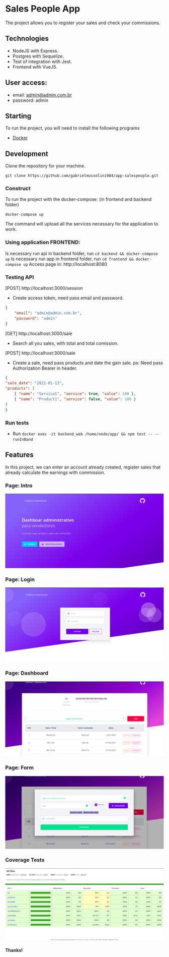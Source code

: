 # Sales People App
The project allows you to register your sales and check your commissions.

## Technologies
- NodeJS with Express.
- Postgres with Sequelize.
- Test of integration with Jest.
- Frontend with VueJS.

## User access:
- email: admin@admin.com.br
- password: admin

## Starting
To run the project, you will need to install the following programs

- [Docker](https://docs.docker.com/get-docker/)

## Development

Clone the repository for your machine.

```shell
git clone https://github.com/gabrielmussolini984/app-salespeople.git
```

### Construct

To run the project with the docker-compose: (in frontend and backend folder)

```shell
docker-compose up
```

The command will upload all the services necessary for the application to work.

### Using application FRONTEND:
Is necessary run api in backend folder, run `cd backend && docker-compose up`
Is necessary run app in frontend folder, run `cd frontend && docker-compose up`
Access page in: http://localhost:8080

### Testing API
[POST] http://localhost:3000/session
- Create access token, need pass email and password.
``` JSON
{
	"email": "admin@admin.com.br",
	"password": "admin"
}
```
[GET] http://localhost:3000/sale
- Search all you sales, with total and total comission.

[POST] http://localhost:3000/sale
- Create a sale, need pass products and date the gain sale.
ps: Need pass Authorization Bearer in header.
``` JSON
{
"sale_date": "2021-01-13",
"products": [
	{ "name": "Service1", "service": true, "value": 100 },
	{ "name": "Product1", "service": false, "value": 100 }
]
}
```

### Run tests
- Run `docker exec -it backend_web /home/node/app/ && npm test -- --runInBand`
## Features
In this project, we can enter an account already created, register sales that already calculate the earnings with commission.


### Page: Intro
![Intro](./images/intro.png)
### Page: Login
![Login](./images/login.png)
### Page: Dashboard
![Dash](./images/dash.png)
### Page: Form
![Form](./images/form.png)
### Coverage Tests
![Tests](./images/tests.png)
#### Thanks!

